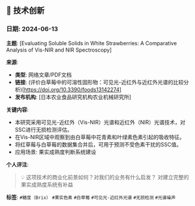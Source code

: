 ## 🔬 技术创新

### 日期: 2024-06-13
**主题**: [Evaluating Soluble Solids in White Strawberries: A Comparative Analysis of Vis-NIR and NIR Spectroscopy]

**来源**: 
- **类型**: 网络文章/PDF文档
- **链接**: (评价白草莓中的可溶性固形物：可见光-近红外与近红外光谱的比较分析)[https://doi.org/10.3390/foods13142274]
- **发布机构**: [日本农业食品研究机构农业机械研究所]

**关键内容**:
- 本研究采用可见光-近红外（Vis-NIR）光谱和近红外（NIR）光谱技术，对SSC进行无损检测评估。
- 在Vis-NIR区域中观察到由白草莓中花青素和叶绿素色素引起的吸收特征。
- 将红草莓与白草莓的数据集合并后，可用于预测不受色素干扰的SSC值。
- 应用场景: 果实成熟度判断系统建设

**个人评注**:
> 💡 这项技术的商业化前景如何？对我们的业务有什么启发？
> 对建立完整的果实成熟度系统有补益

**标签**: `#糖度（Brix）` `#果实色素` `#白草莓` `#可见光-近红外光谱` `#无损检测` `#光谱噪声`
